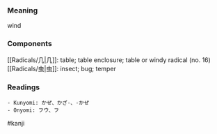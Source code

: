 ### Meaning

wind

### Components

[[Radicals/几|几]]: table; table enclosure; table or windy radical (no. 16) [[Radicals/虫|虫]]: insect; bug; temper

### Readings

```
- Kunyomi: かぜ、かざ-、-かぜ
- Onyomi: フウ、フ
```

#kanji